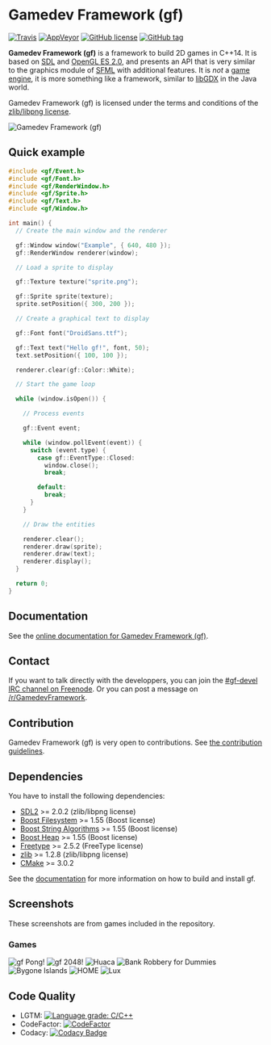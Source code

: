 # Gamedev Framework (gf)

[![Travis](https://img.shields.io/travis/GamedevFramework/gf.svg?style=flat-square)](https://travis-ci.org/GamedevFramework/gf)
[![AppVeyor](https://img.shields.io/appveyor/ci/jube/gf.svg?style=flat-square)](https://ci.appveyor.com/project/jube/gf)
[![GitHub license](https://img.shields.io/badge/license-zlib-blue.svg?style=flat-square)](https://raw.githubusercontent.com/GamedevFramework/gf/master/LICENSE)
[![GitHub tag](https://img.shields.io/github/tag/GamedevFramework/gf.svg?style=flat-square)](https://github.com/GamedevFramework/gf/tags)

__Gamedev Framework (gf)__ is a framework to build 2D games in C++14. It is based on [SDL](https://www.libsdl.org/) and [OpenGL ES 2.0](https://www.khronos.org/opengles/2_X/), and presents an API that is very similar to the graphics module of [SFML](http://www.sfml-dev.org/) with additional features. It is _not_ a [game engine](https://en.wikipedia.org/wiki/Game_engine), it is more something like a framework, similar to [libGDX](https://libgdx.badlogicgames.com/) in the Java world.

Gamedev Framework (gf) is licensed under the terms and conditions of the [zlib/libpng license](https://opensource.org/licenses/Zlib).

![Gamedev Framework (gf)](gf_logo.png)

## Quick example

```cpp
#include <gf/Event.h>
#include <gf/Font.h>
#include <gf/RenderWindow.h>
#include <gf/Sprite.h>
#include <gf/Text.h>
#include <gf/Window.h>

int main() {
  // Create the main window and the renderer

  gf::Window window("Example", { 640, 480 });
  gf::RenderWindow renderer(window);

  // Load a sprite to display

  gf::Texture texture("sprite.png");

  gf::Sprite sprite(texture);
  sprite.setPosition({ 300, 200 });

  // Create a graphical text to display

  gf::Font font("DroidSans.ttf");

  gf::Text text("Hello gf!", font, 50);
  text.setPosition({ 100, 100 });

  renderer.clear(gf::Color::White);

  // Start the game loop

  while (window.isOpen()) {

    // Process events

    gf::Event event;

    while (window.pollEvent(event)) {
      switch (event.type) {
        case gf::EventType::Closed:
          window.close();
          break;

        default:
          break;
      }
    }

    // Draw the entities

    renderer.clear();
    renderer.draw(sprite);
    renderer.draw(text);
    renderer.display();
  }

  return 0;
}
```

## Documentation

See the [online documentation for Gamedev Framework (gf)](http://gamedevframework.github.io/).

## Contact

If you want to talk directly with the developpers, you can join the [#gf-devel IRC channel on Freenode](irc://chat.freenode.net/gf-devel). Or you can post a message on [/r/GamedevFramework](https://www.reddit.com/r/GamedevFramework/).

## Contribution

Gamedev Framework (gf) is very open to contributions. See [the contribution guidelines](CONTRIBUTING.md).

## Dependencies

You have to install the following dependencies:

- [SDL2](https://www.libsdl.org/) >= 2.0.2 (zlib/libpng license)
- [Boost Filesystem](http://www.boost.org/doc/libs/release/libs/filesystem/) >= 1.55 (Boost license)
- [Boost String Algorithms](http://www.boost.org/doc/libs/release/libs/algorithm/string/) >= 1.55 (Boost license)
- [Boost Heap](http://www.boost.org/doc/libs/release/libs/heap/) >= 1.55 (Boost license)
- [Freetype](http://freetype.org/) >= 2.5.2 (FreeType license)
- [zlib](https://zlib.net/) >= 1.2.8 (zlib/libpng license)
- [CMake](https://cmake.org/) >= 3.0.2

See the [documentation](http://gamedevframework.github.io/latest/build_and_install.html) for more information on how to build and install gf.

## Screenshots

These screenshots are from games included in the repository.

### Games

![gf Pong!](games/gf_pong/gf_pong.png)
![gf 2048!](games/gf_2048/gf_2048.png)
![Huaca](games/huaca/huaca.png)
![Bank Robbery for Dummies](games/bank_robbery_for_dummies/brfd.png)
![Bygone Islands](games/islands/islands.png)
![HOME](games/HOME/HOME.png)
![Lux](games/lux/lux.png)

## Code Quality

- LGTM: [![Language grade: C/C++](https://img.shields.io/lgtm/grade/cpp/g/GamedevFramework/gf.svg?logo=lgtm&logoWidth=18)](https://lgtm.com/projects/g/GamedevFramework/gf/context:cpp)
- CodeFactor: [![CodeFactor](https://www.codefactor.io/repository/github/gamedevframework/gf/badge)](https://www.codefactor.io/repository/github/gamedevframework/gf)
- Codacy: [![Codacy Badge](https://api.codacy.com/project/badge/Grade/991cd949d3d74b3a9052be89d7b42541)](https://www.codacy.com/app/jube/gf?utm_source=github.com&amp;utm_medium=referral&amp;utm_content=GamedevFramework/gf&amp;utm_campaign=Badge_Grade)

